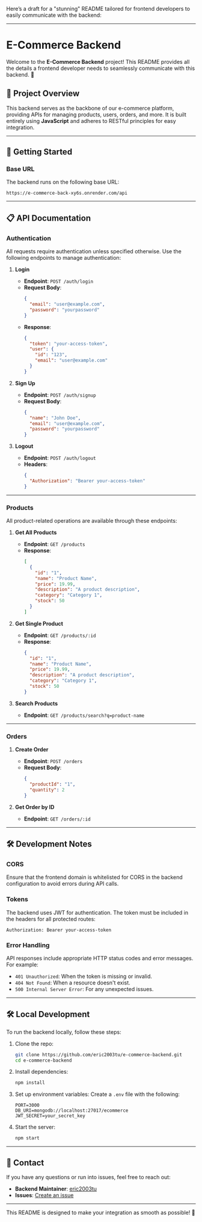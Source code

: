 Here’s a draft for a "stunning" README tailored for frontend developers to easily communicate with the backend:

---

# E-Commerce Backend

Welcome to the **E-Commerce Backend** project! This README provides all the details a frontend developer needs to seamlessly communicate with this backend. 🚀

## 📌 Project Overview

This backend serves as the backbone of our e-commerce platform, providing APIs for managing products, users, orders, and more. It is built entirely using **JavaScript** and adheres to RESTful principles for easy integration.

---

## 🚀 Getting Started

### Base URL
The backend runs on the following base URL:

```
https://e-commerce-back-xy6s.onrender.com/api
```


---

## 📋 API Documentation

### Authentication
All requests require authentication unless specified otherwise. Use the following endpoints to manage authentication:

1. **Login**
   - **Endpoint**: `POST /auth/login`
   - **Request Body**:
     ```json
     {
       "email": "user@example.com",
       "password": "yourpassword"
     }
     ```
   - **Response**:
     ```json
     {
       "token": "your-access-token",
       "user": {
         "id": "123",
         "email": "user@example.com"
       }
     }
     ```

2. **Sign Up**
   - **Endpoint**: `POST /auth/signup`
   - **Request Body**:
     ```json
     {
       "name": "John Doe",
       "email": "user@example.com",
       "password": "yourpassword"
     }
     ```

3. **Logout**
   - **Endpoint**: `POST /auth/logout`
   - **Headers**:
     ```json
     {
       "Authorization": "Bearer your-access-token"
     }
     ```

---

### Products
All product-related operations are available through these endpoints:

1. **Get All Products**
   - **Endpoint**: `GET /products`
   - **Response**:
     ```json
     [
       {
         "id": "1",
         "name": "Product Name",
         "price": 19.99,
         "description": "A product description",
         "category": "Category 1",
         "stock": 50
       }
     ]
     ```

2. **Get Single Product**
   - **Endpoint**: `GET /products/:id`
   - **Response**:
     ```json
     {
       "id": "1",
       "name": "Product Name",
       "price": 19.99,
       "description": "A product description",
       "category": "Category 1",
       "stock": 50
     }
     ```

3. **Search Products**
   - **Endpoint**: `GET /products/search?q=product-name`

---

### Orders
1. **Create Order**
   - **Endpoint**: `POST /orders`
   - **Request Body**:
     ```json
     {
       "productId": "1",
       "quantity": 2
     }
     ```

2. **Get Order by ID**
   - **Endpoint**: `GET /orders/:id`

---

## 🛠️ Development Notes

### CORS
Ensure that the frontend domain is whitelisted for CORS in the backend configuration to avoid errors during API calls.

### Tokens
The backend uses JWT for authentication. The token must be included in the headers for all protected routes:

```
Authorization: Bearer your-access-token
```

### Error Handling
API responses include appropriate HTTP status codes and error messages. For example:

- `401 Unauthorized`: When the token is missing or invalid.
- `404 Not Found`: When a resource doesn't exist.
- `500 Internal Server Error`: For any unexpected issues.

---

## 🛠️ Local Development

To run the backend locally, follow these steps:

1. Clone the repo:
   ```bash
   git clone https://github.com/eric2003tu/e-commerce-backend.git
   cd e-commerce-backend
   ```

2. Install dependencies:
   ```bash
   npm install
   ```

3. Set up environment variables:
   Create a `.env` file with the following:
   ```
   PORT=3000
   DB_URI=mongodb://localhost:27017/ecommerce
   JWT_SECRET=your_secret_key
   ```

4. Start the server:
   ```bash
   npm start
   ```

---

## 🚦 Contact

If you have any questions or run into issues, feel free to reach out:

- **Backend Maintainer**: [eric2003tu](https://github.com/eric2003tu)
- **Issues**: [Create an issue](https://github.com/eric2003tu/e-commerce-backend/issues)

---

This README is designed to make your integration as smooth as possible! 🎉

